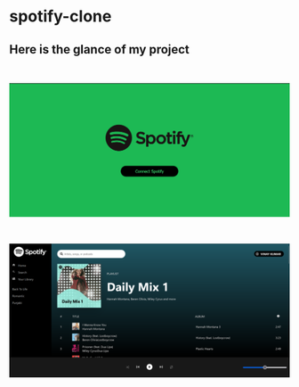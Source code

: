 # spotify-clone
## Here is the glance of my project

<br>
<p align="center">
<img src="https://github.com/1shubhangi1/spotify-clone/blob/main/Screenshot%20spotify.png">
</p>

<br>
<p align="center">
<img src="https://github.com/1shubhangi1/spotify-clone/blob/main/Screenshot%20spotify2.png">
</p>


